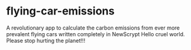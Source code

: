 # flying-car-emissions
A revolutionary app to calculate the carbon emissions from ever more prevalent flying cars written completely in NewScrypt
Hello cruel world. Please stop hurting the planet!!!
